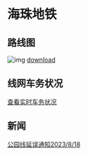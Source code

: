 # 海珠地铁
## 路线图
![img](https://img.keliyan.top/file/26593908343598e72e455.jpg)
[download](https://img.keliyan.top/file/26593908343598e72e455.jpg)
## 线网车务状况
[查看实时车务状况](https://kdocs.cn/l/cmmCS512tK9M)
## 新闻
[公园线延误通知2023/8/18](./news/news1)
